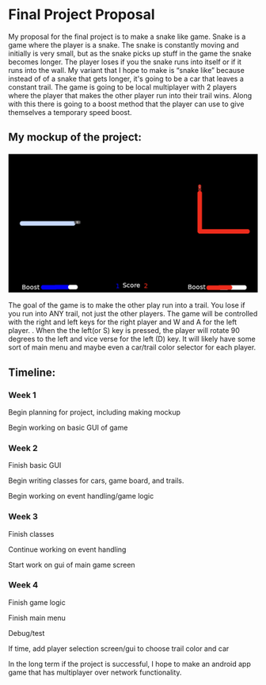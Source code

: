 # Final Project Proposal

My proposal for the final project is to make a snake like game. Snake is a game where the player is a snake. The snake is constantly moving and initially is very small, but as the snake picks up stuff in the game the snake becomes longer. The player loses if you the snake runs into itself or if it runs into the wall. My variant that I hope to make is “snake like” because instead of of a snake that gets longer, it's going to be a car that leaves a constant trail. The game is going to be local multiplayer with 2 players where the player that makes the other player run into their trail wins. Along with this there is going to a boost method that the player can use to give themselves a temporary speed boost.

## My mockup of the project: 
![Game mockup](https://github.com/bribrah/Java-Final-Project/raw/master/Mockup.png)

The goal of the game is to make the other play run into a trail. You lose if you run into ANY trail, not just the other players.  The game will be controlled with the right and left keys for the right player and W and A for the left player. . When the the left(or S) key is pressed, the player will rotate 90 degrees to the left and vice verse for the left (D) key. It will likely have some sort of main menu and maybe even a car/trail color selector for each player.

## Timeline:

### Week 1

Begin planning for project, including making mockup

Begin working on basic GUI of game

### Week 2

Finish basic GUI

Begin writing classes for cars, game board, and trails.

Begin working on event handling/game logic

### Week 3

Finish classes

Continue working on event handling

Start work on gui of main game screen

### Week 4

Finish game logic

Finish main menu

Debug/test

If time, add player selection screen/gui to choose trail color and car

In the long term if the project is successful, I hope to make an android app game that has multiplayer over network functionality.
